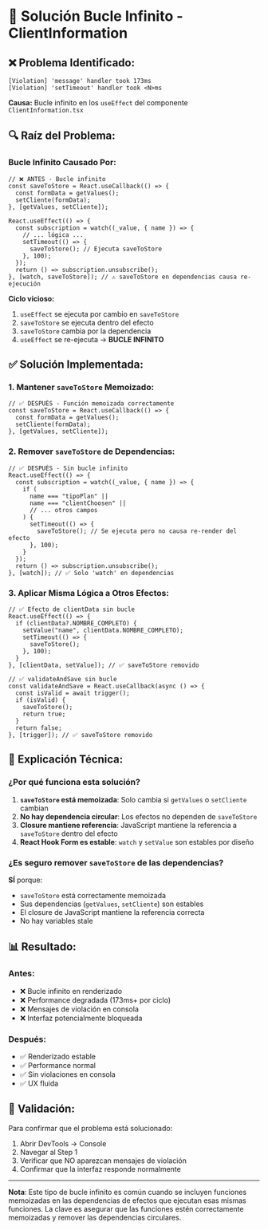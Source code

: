 # 🔧 Solución Bucle Infinito - ClientInformation

## ❌ Problema Identificado:
```
[Violation] 'message' handler took 173ms
[Violation] 'setTimeout' handler took <N>ms
```

**Causa:** Bucle infinito en los `useEffect` del componente `ClientInformation.tsx`

## 🔍 Raíz del Problema:

### Bucle Infinito Causado Por:
```tsx
// ❌ ANTES - Bucle infinito
const saveToStore = React.useCallback(() => {
  const formData = getValues();
  setCliente(formData);
}, [getValues, setCliente]);

React.useEffect(() => {
  const subscription = watch((_value, { name }) => {
    // ... lógica ...
    setTimeout(() => {
      saveToStore(); // Ejecuta saveToStore
    }, 100);
  });
  return () => subscription.unsubscribe();
}, [watch, saveToStore]); // ⚠️ saveToStore en dependencias causa re-ejecución
```

**Ciclo vicioso:**
1. `useEffect` se ejecuta por cambio en `saveToStore`
2. `saveToStore` se ejecuta dentro del efecto
3. `saveToStore` cambia por la dependencia
4. `useEffect` se re-ejecuta → **BUCLE INFINITO**

## ✅ Solución Implementada:

### 1. Mantener `saveToStore` Memoizado:
```tsx
// ✅ DESPUÉS - Función memoizada correctamente
const saveToStore = React.useCallback(() => {
  const formData = getValues();
  setCliente(formData);
}, [getValues, setCliente]);
```

### 2. Remover `saveToStore` de Dependencias:
```tsx
// ✅ DESPUÉS - Sin bucle infinito
React.useEffect(() => {
  const subscription = watch((_value, { name }) => {
    if (
      name === "tipoPlan" ||
      name === "clientChoosen" ||
      // ... otros campos
    ) {
      setTimeout(() => {
        saveToStore(); // Se ejecuta pero no causa re-render del efecto
      }, 100);
    }
  });
  return () => subscription.unsubscribe();
}, [watch]); // ✅ Solo 'watch' en dependencias
```

### 3. Aplicar Misma Lógica a Otros Efectos:
```tsx
// ✅ Efecto de clientData sin bucle
React.useEffect(() => {
  if (clientData?.NOMBRE_COMPLETO) {
    setValue("name", clientData.NOMBRE_COMPLETO);
    setTimeout(() => {
      saveToStore();
    }, 100);
  }
}, [clientData, setValue]); // ✅ saveToStore removido

// ✅ validateAndSave sin bucle
const validateAndSave = React.useCallback(async () => {
  const isValid = await trigger();
  if (isValid) {
    saveToStore();
    return true;
  }
  return false;
}, [trigger]); // ✅ saveToStore removido
```

## 🎯 Explicación Técnica:

### ¿Por qué funciona esta solución?

1. **`saveToStore` está memoizada**: Solo cambia si `getValues` o `setCliente` cambian
2. **No hay dependencia circular**: Los efectos no dependen de `saveToStore`
3. **Closure mantiene referencia**: JavaScript mantiene la referencia a `saveToStore` dentro del efecto
4. **React Hook Form es estable**: `watch` y `setValue` son estables por diseño

### ¿Es seguro remover `saveToStore` de las dependencias?

**SÍ** porque:
- `saveToStore` está correctamente memoizada
- Sus dependencias (`getValues`, `setCliente`) son estables
- El closure de JavaScript mantiene la referencia correcta
- No hay variables stale

## 📊 Resultado:

### Antes:
- ❌ Bucle infinito en renderizado
- ❌ Performance degradada (173ms+ por ciclo)
- ❌ Mensajes de violación en consola
- ❌ Interfaz potencialmente bloqueada

### Después:
- ✅ Renderizado estable
- ✅ Performance normal
- ✅ Sin violaciones en consola
- ✅ UX fluida

## 🧪 Validación:

Para confirmar que el problema está solucionado:
1. Abrir DevTools → Console
2. Navegar al Step 1
3. Verificar que NO aparezcan mensajes de violación
4. Confirmar que la interfaz responde normalmente

---

**Nota**: Este tipo de bucle infinito es común cuando se incluyen funciones memoizadas en las dependencias de efectos que ejecutan esas mismas funciones. La clave es asegurar que las funciones estén correctamente memoizadas y remover las dependencias circulares.
